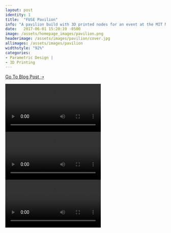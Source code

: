 ```yaml
---
layout: post
identity: 1
title:  "FUSE Pavilion"
info: "A pavilion build with 3D printed nodes for an event at the MIT Media Lab."
date:   2017-06-01 15:20:19 -0500
image: /assets/homepage_images/pavilion.png
headerimage: /assets/images/pavilion/cover.jpg
allimages: /assets/images/pavilion
widthstyle: "92%"
categories:
- Parametric Design |
- 3D Printing 
---
```


<a href="https://formlabs.com/blog/parametric-design-customized-conference-swag/" target="_blank" class="bigbutton">Go To Blog Post ➝</a>

<div>
  <video autoPlay loop>
    <source src="/assets/video/pavilion/packing.mp4" type="video/mp4"/>
  </video>
</div>

<div>
  <video autoPlay loop>
    <source src="/assets/video/pavilion/pavillion2.mp4" type="video/mp4"/>
  </video>
</div>

<div>
  <video autoPlay loop>
    <source src="/assets/video/pavilion/pavillion3.mp4" type="video/mp4"/>
  </video>
</div>